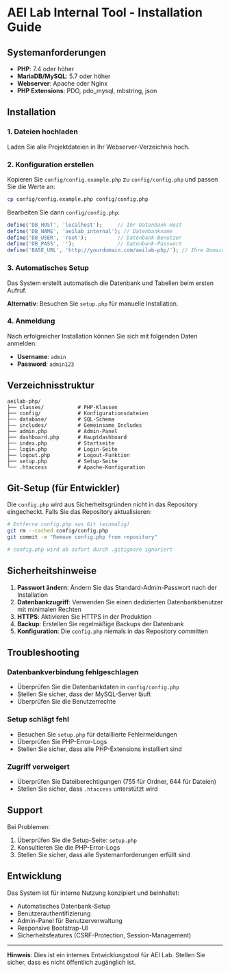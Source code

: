# AEI Lab Internal Tool - Installation Guide

## Systemanforderungen

- **PHP**: 7.4 oder höher
- **MariaDB/MySQL**: 5.7 oder höher
- **Webserver**: Apache oder Nginx
- **PHP Extensions**: PDO, pdo_mysql, mbstring, json

## Installation

### 1. Dateien hochladen
Laden Sie alle Projektdateien in Ihr Webserver-Verzeichnis hoch.

### 2. Konfiguration erstellen
Kopieren Sie `config/config.example.php` zu `config/config.php` und passen Sie die Werte an:
```bash
cp config/config.example.php config/config.php
```

Bearbeiten Sie dann `config/config.php`:
```php
define('DB_HOST', 'localhost');     // Ihr Datenbank-Host
define('DB_NAME', 'aeilab_internal'); // Datenbankname
define('DB_USER', 'root');          // Datenbank-Benutzer
define('DB_PASS', '');              // Datenbank-Passwort
define('BASE_URL', 'http://yourdomain.com/aeilab-php/'); // Ihre Domain
```

### 3. Automatisches Setup
Das System erstellt automatisch die Datenbank und Tabellen beim ersten Aufruf.

**Alternativ**: Besuchen Sie `setup.php` für manuelle Installation.

### 4. Anmeldung
Nach erfolgreicher Installation können Sie sich mit folgenden Daten anmelden:
- **Username**: `admin`
- **Password**: `admin123`

## Verzeichnisstruktur

```
aeilab-php/
├── classes/           # PHP-Klassen
├── config/            # Konfigurationsdateien
├── database/          # SQL-Schema
├── includes/          # Gemeinsame Includes
├── admin.php          # Admin-Panel
├── dashboard.php      # Hauptdashboard
├── index.php          # Startseite
├── login.php          # Login-Seite
├── logout.php         # Logout-Funktion
├── setup.php          # Setup-Seite
└── .htaccess          # Apache-Konfiguration
```

## Git-Setup (für Entwickler)

Die `config.php` wird aus Sicherheitsgründen nicht in das Repository eingecheckt. Falls Sie das Repository aktualisieren:

```bash
# Entferne config.php aus Git (einmalig)
git rm --cached config/config.php
git commit -m "Remove config.php from repository"

# config.php wird ab sofort durch .gitignore ignoriert
```

## Sicherheitshinweise

1. **Passwort ändern**: Ändern Sie das Standard-Admin-Passwort nach der Installation
2. **Datenbankzugriff**: Verwenden Sie einen dedizierten Datenbankbenutzer mit minimalen Rechten
3. **HTTPS**: Aktivieren Sie HTTPS in der Produktion
4. **Backup**: Erstellen Sie regelmäßige Backups der Datenbank
5. **Konfiguration**: Die `config.php` niemals in das Repository committen

## Troubleshooting

### Datenbankverbindung fehlgeschlagen
- Überprüfen Sie die Datenbankdaten in `config/config.php`
- Stellen Sie sicher, dass der MySQL-Server läuft
- Überprüfen Sie die Benutzerrechte

### Setup schlägt fehl
- Besuchen Sie `setup.php` für detaillierte Fehlermeldungen
- Überprüfen Sie PHP-Error-Logs
- Stellen Sie sicher, dass alle PHP-Extensions installiert sind

### Zugriff verweigert
- Überprüfen Sie Dateiberechtigungen (755 für Ordner, 644 für Dateien)
- Stellen Sie sicher, dass `.htaccess` unterstützt wird

## Support

Bei Problemen:
1. Überprüfen Sie die Setup-Seite: `setup.php`
2. Konsultieren Sie die PHP-Error-Logs
3. Stellen Sie sicher, dass alle Systemanforderungen erfüllt sind

## Entwicklung

Das System ist für interne Nutzung konzipiert und beinhaltet:
- Automatisches Datenbank-Setup
- Benutzerauthentifizierung
- Admin-Panel für Benutzerverwaltung
- Responsive Bootstrap-UI
- Sicherheitsfeatures (CSRF-Protection, Session-Management)

---

**Hinweis**: Dies ist ein internes Entwicklungstool für AEI Lab. Stellen Sie sicher, dass es nicht öffentlich zugänglich ist. 